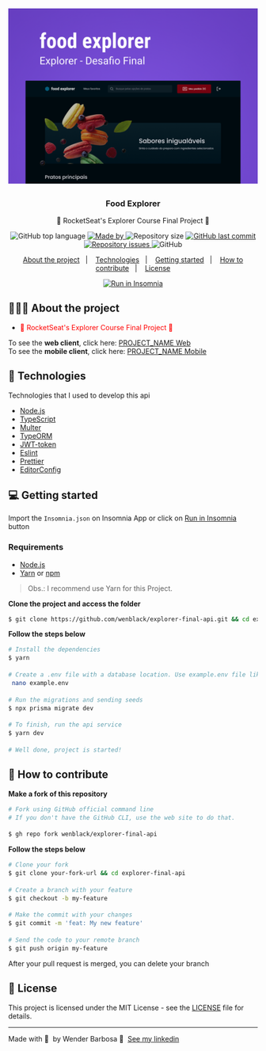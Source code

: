 <h1 align="center">
	<img alt="Logo" src="./assets/demo.png" width="700px" />
</h1>

<h3 align="center">
  Food Explorer
</h3>

<p align="center">
🏁 RocketSeat's Explorer Course Final Project 🏁
</p>


<p align="center">
  <img alt="GitHub top language" src="https://img.shields.io/github/languages/top/wenblack/explorer-final-api">
  <a href="https://www.linkedin.com/in/wenblack/">
    <img alt="Made by" src="https://img.shields.io/badge/made%20by-Wender%20Barbosa-gree">
  </a>
  <img alt="Repository size" src="https://img.shields.io/github/repo-size/wenblack/explorer-final-api">
  <a href="https://github.com/wenblack/explorer-final-api/commits/master">
    <img alt="GitHub last commit" src="https://img.shields.io/github/last-commit/wenblack/explorer-final-api">
  </a>
  <a href="https://github.com/wenblack/explorer-final-api/issues">
    <img alt="Repository issues" src="https://img.shields.io/github/issues/wenblack/explorer-final-api">
  </a>
  <img alt="GitHub" src="https://img.shields.io/github/license/wenblack/explorer-final-api">
</p>

<p align="center">
  <a href="#-about-the-project">About the project</a>&nbsp;&nbsp;&nbsp;|&nbsp;&nbsp;&nbsp;
  <a href="#-technologies">Technologies</a>&nbsp;&nbsp;&nbsp;|&nbsp;&nbsp;&nbsp;
  <a href="#-getting-started">Getting started</a>&nbsp;&nbsp;&nbsp;|&nbsp;&nbsp;&nbsp;
  <a href="#-how-to-contribute">How to contribute</a>&nbsp;&nbsp;&nbsp;|&nbsp;&nbsp;&nbsp;
  <a href="#-license">License</a>
</p>

<p id="insomniaButton" align="center">
  <a href="" target="_blank"><img src="https://insomnia.rest/images/run.svg" alt="Run in Insomnia"></a>
</p>

## 👨🏻‍💻 About the project

- <p style="color: red;">🏁 RocketSeat's Explorer Course Final Project 🏁</p>

To see the **web client**, click here: [PROJECT_NAME Web](https://github/wenblack/explorer-final-api)</br>
To see the **mobile client**, click here: [PROJECT_NAME Mobile](https://github/wenblack/explorer-final-api)

## 🚀 Technologies

Technologies that I used to develop this api

- [Node.js](https://nodejs.org/en/)
- [TypeScript](https://www.typescriptlang.org/)
- [Multer](https://github.com/expressjs/multer)
- [TypeORM](https://typeorm.io/#/)
- [JWT-token](https://jwt.io/)
- [Eslint](https://eslint.org/)
- [Prettier](https://prettier.io/)
- [EditorConfig](https://editorconfig.org/)

## 💻 Getting started

Import the `Insomnia.json` on Insomnia App or click on [Run in Insomnia](#insomniaButton) button

### Requirements

- [Node.js](https://nodejs.org/en/)
- [Yarn](https://classic.yarnpkg.com/) or [npm](https://www.npmjs.com/)

> Obs.: I recommend use Yarn for this Project.

**Clone the project and access the folder**

```bash
$ git clone https://github.com/wenblack/explorer-final-api.git && cd explorer-final-api
```

**Follow the steps below**

```bash
# Install the dependencies
$ yarn

# Create a .env file with a database location. Use example.env file like reference
 nano example.env

# Run the migrations and sending seeds
$ npx prisma migrate dev

# To finish, run the api service
$ yarn dev

# Well done, project is started!
```

## 🤔 How to contribute

**Make a fork of this repository**

```bash
# Fork using GitHub official command line
# If you don't have the GitHub CLI, use the web site to do that.

$ gh repo fork wenblack/explorer-final-api
```

**Follow the steps below**

```bash
# Clone your fork
$ git clone your-fork-url && cd explorer-final-api

# Create a branch with your feature
$ git checkout -b my-feature

# Make the commit with your changes
$ git commit -m 'feat: My new feature'

# Send the code to your remote branch
$ git push origin my-feature
```

After your pull request is merged, you can delete your branch

## 📝 License

This project is licensed under the MIT License - see the [LICENSE](LICENSE) file for details.

---

Made with 💜 &nbsp;by Wender Barbosa 👋 &nbsp;[See my linkedin](https://www.linkedin.com/in/wenblack/)